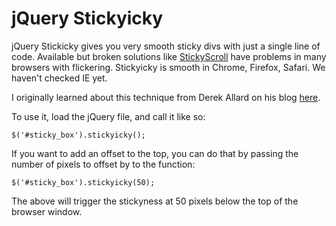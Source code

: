 # jQuery Stickyicky

jQuery Stickicky gives you very smooth sticky divs with just a single line of code. Available but broken solutions like [StickyScroll](https://github.com/rickharris/stickyscroll) have problems in many browsers with flickering. Stickyicky is smooth in Chrome, Firefox, Safari. We haven't checked IE yet.

I originally learned about this technique from Derek Allard on his blog [here](http://www.derekallard.com/blog/post/conditionally-sticky-sidebar).

To use it, load the jQuery file, and call it like so:

	$('#sticky_box').stickyicky();

If you want to add an offset to the top, you can do that by passing the number of pixels to offset by to the function:

	$('#sticky_box').stickyicky(50);

The above will trigger the stickyness at 50 pixels below the top of the browser window.